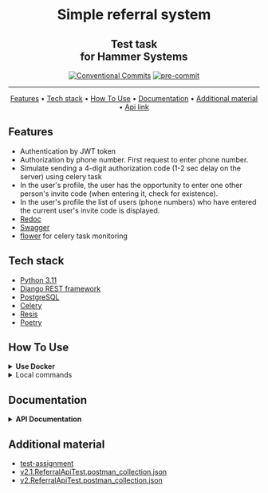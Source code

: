 <h1 align="center">
  Simple referral system
</h1>
<h2 align="center">
    Test task <br> for Hammer Systems
    <br>
</h2>

<div align="center">

[![Conventional Commits](https://img.shields.io/badge/Conventional%20Commits-1.0.0-%23FE5196?logo=conventionalcommits&logoColor=white)](https://conventionalcommits.org)
[![pre-commit](https://img.shields.io/badge/pre--commit-enabled-brightgreen?logo=pre-commit)](https://github.com/pre-commit/pre-commit)


</div>
<hr>

<p align="center">
  <a href="#features">Features</a> •
  <a href="#tech-stack">Tech stack</a> •
  <a href="#how-to-use">How To Use</a> •
  <a href="#documentation">Documentation</a> •
  <a href="#additional-material">Additional material</a> •
  <a href="http://195.133.197.215/api/v1/">Api link</a>
</p>


## Features

- Authentication by JWT token
- Authorization by phone number. First request to enter phone number.
- Simulate sending a 4-digit authorization code (1-2 sec delay on the server) using celery task
- In the user's profile, the user has the opportunity to enter one other person's invite code (when entering it, check for existence).
- In the user's profile the list of users (phone numbers) who have entered the current user's invite code is displayed.
- [Redoc](http://localhost:8000/redoc/)
- [Swagger](http://localhost:8000/swagger/)
- [flower](http://localhost:5555) for celery task monitoring


## Tech stack
- [Python 3.11](https://www.python.org/downloads/)
- [Django REST framework](https://www.django-rest-framework.org/)
- [PostgreSQL](https://www.postgresql.org/)
- [Celery](https://docs.celeryq.dev/en/stable/index.html)
- [Resis](https://redis.io/)
- [Poetry](https://python-poetry.org/docs/)


## How To Use
<details>

<summary><strong>Use Docker</strong></summary>

1. Firstly clone repo
   ```bash
   git clone git@github.com:mrKazzila/test_python_dev_Hammer_Systems.git
   ```

2. Prepare env with make
   ```bash
   make prepare_docker_env
   ```

3. Run docker compose with make
   ```bash
   make docker_run
   ```

4. Stop docker compose with make
   ```bash
   make docker_stop
   ```

</details>

<details>
<summary>Local commands</summary>

1. Firstly clone repo
   ```bash
   git clone git@github.com:mrKazzila/test_python_dev_Hammer_Systems.git
   ```

2. Prepare local env with make
   ```bash
   make prepare_local_env
   ```

3. Settings Poetry with make
   ```bash
   make poetry_setup
   ```

4. Run project dependencies, migrations, & run test server with make
   ```bash
   make django_run
   ```

5. Run Redis Server
   ```bash
   make redis_run
   ```

6. Run Celery
   ```bash
   make celery_run
   ```

7. Run test with make
   ```bash
   make test
   ```

8. Run pre-commit with make
   ```bash
   make test_linters
   ```

</details>


## Documentation
<details>
<summary><strong>API Documentation</strong></summary>

**`POST` | Getting an authentication code: [`http://localhost:8000/api/v1/auth/signup/`](http://localhost:8000/api/v1/auth/signup/)**

Example:
   - Request

      ```
      {
          "username": "Jhon",
          "phone_number": "12345678901"
      }
      ```

   - Response

      ```
      {
          "code": "1236"
      }
      ```

**`POST` | Getting an authentication token and referral code: [`http://localhost:8000/api/v1/auth/code/`](http://localhost:8000/api/v1/auth/code/)**

Example:
   - Request

        ```
        {
            "code": "1236"
        }
        ```
   - Response

      ```
      {
          "token": "bssiyw-f169337fbe692e91f373200fd087e533",
          "referral code": "Qz3Isl"
      }
      ```

**`GET` | Getting the users list: [`http://localhost:8000/api/v1/users/`](http://localhost:8000/api/v1/users/)**

Example:

   - Response

        ```
        [
            {
                "username": "Zak",
                "phone_number": "29535315881",
                "referral_code": "Qz3Isl",
                "used_referral_code": "",
                "referral_users_list": [
                    {
                        "phone": "19535315881"
                    }
                ]
            },
            {
                "username": "Jhon",
                "phone_number": "19535315881",
                "referral_code": "fxmSIJ",
                "used_referral_code": "Qz3Isl",
                "referral_users_list": []
            }
        ]
        ```

**`POST` | Creating user: [`http://localhost:8000/api/v1/users/`](http://localhost:8000/api/v1/users/)**

Example:

   - Request

        ```
        {
            "username": "Nick",
            "phone_number": "49535315881",
            "referral_code": "oxtSIn",
            "used_referral_code": ""
        }
        ```

   - Response

        ```
        {
            "username": "Nick",
            "phone_number": "49535315881",
            "referral_code": "oxtSIn",
            "used_referral_code": "",
            "referral_users_list": []
        }
        ```

**`GET` | Getting a user: [`http://localhost:8000/api/v1/users/<username>/`](http://localhost:8000/api/v1/users/<username>/)**

Example:

   - Response

        ```
        {
            "username": "Jhon",
            "phone_number": "19535315881",
            "referral_code": "fxmSIJ",
            "used_referral_code": "Qz3Isl",
            "referral_users_list": []
        }
        ```

**`PATCH` | Update user info: [`http://localhost:8000/api/v1/users/<username>/`](http://localhost:8000/api/v1/users/<username>/)**

Example:

   - Request

        ```
        {
            "username": "makwcy",
            "phone_number": "29535713841",
            "referral_code": "pfvIfl",
            "used_referral_code": "",
            "referral_users_list": []
        }
        ```
   - Response

        ```
        {
            "username": "makwcy",
            "phone_number": "29535713841",
            "referral_code": "pfvIfl",
            "used_referral_code": "",
            "referral_users_list": []
        }
        ```

**`PUT` | Update user info: [`http://localhost:8000/api/v1/users/<username>/`](http://localhost:8000/api/v1/users/<username>/)**

Example:

   - Request

        ```
        {
            "username": "makwcy",
            "phone_number": "29535713841",
            "referral_code": "pfvIfl",
            "used_referral_code": "",
            "referral_users_list": []
        }
        ```
   - Response

        ```
        {
            "username": "makwcy",
            "phone_number": "29535713841",
            "referral_code": "pfvIfl",
            "used_referral_code": "",
            "referral_users_list": []
        }
        ```

**`DELETE` | Delete user: [`http://localhost:8000/api/v1/users/<username>/`](http://localhost:8000/api/v1/users/<username>/)**

Example:

   - Response

        ```
        {
            "username": "makwcy",
            "phone_number": "29535713841",
            "referral_code": "pfvIfl",
            "used_referral_code": "",
            "referral_users_list": []
        }
        ```

</details>



## Additional material
* [test-assignment](https://disk.yandex.ru/i/-t5XQ6cmWkNNxQ)
* [v2.1.ReferralApiTest.postman_collection.json](readme/v2.1.ReferralApiTest.postman_collection.json)
* [v2.ReferralApiTest.postman_collection.json](readme/v2.ReferralApiTest.postman_collection.json)

